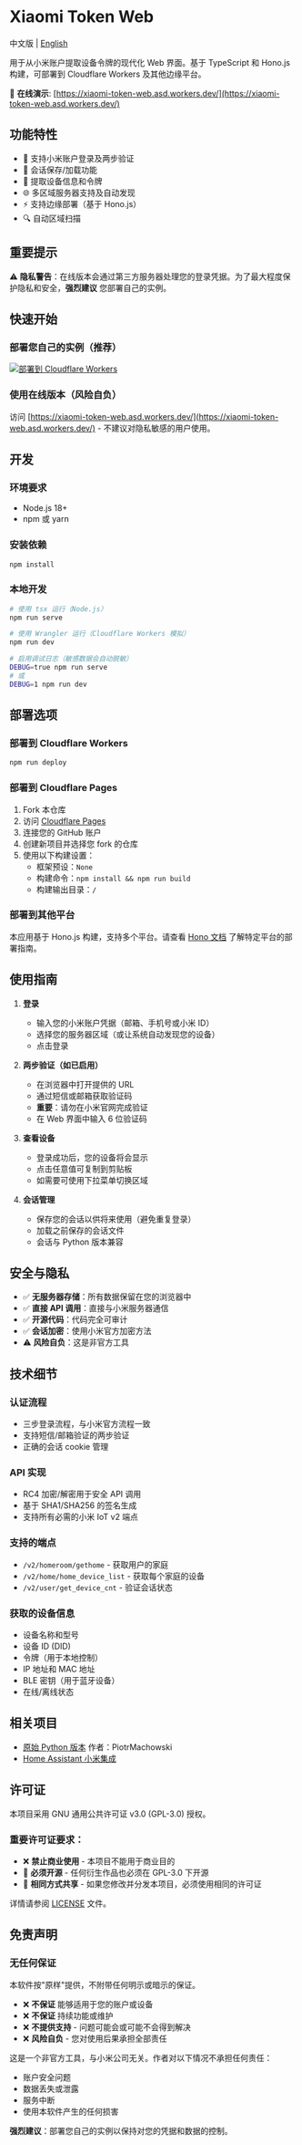 # Xiaomi Token Web

中文版 | [English](README.md)

用于从小米账户提取设备令牌的现代化 Web 界面。基于 TypeScript 和 Hono.js 构建，可部署到 Cloudflare Workers 及其他边缘平台。

🚀 **在线演示**: [https://xiaomi-token-web.asd.workers.dev/](https://xiaomi-token-web.asd.workers.dev/)

## 功能特性

- 🔐 支持小米账户登录及两步验证
- 💾 会话保存/加载功能
- 📱 提取设备信息和令牌
- 🌐 多区域服务器支持及自动发现
- ⚡ 支持边缘部署（基于 Hono.js）
- 🔍 自动区域扫描

## 重要提示

⚠️ **隐私警告**：在线版本会通过第三方服务器处理您的登录凭据。为了最大程度保护隐私和安全，**强烈建议** 您部署自己的实例。

## 快速开始

### 部署您自己的实例（推荐）

[![部署到 Cloudflare Workers](https://deploy.workers.cloudflare.com/button)](https://deploy.workers.cloudflare.com/?url=https://github.com/rankjie/xiaomi-tokens-web)

### 使用在线版本（风险自负）
访问 [https://xiaomi-token-web.asd.workers.dev/](https://xiaomi-token-web.asd.workers.dev/) - 不建议对隐私敏感的用户使用。

## 开发

### 环境要求
- Node.js 18+
- npm 或 yarn

### 安装依赖
```bash
npm install
```

### 本地开发
```bash
# 使用 tsx 运行（Node.js）
npm run serve

# 使用 Wrangler 运行（Cloudflare Workers 模拟）
npm run dev

# 启用调试日志（敏感数据会自动脱敏）
DEBUG=true npm run serve
# 或
DEBUG=1 npm run dev
```

## 部署选项

### 部署到 Cloudflare Workers
```bash
npm run deploy
```

### 部署到 Cloudflare Pages
1. Fork 本仓库
2. 访问 [Cloudflare Pages](https://pages.cloudflare.com/)
3. 连接您的 GitHub 账户
4. 创建新项目并选择您 fork 的仓库
5. 使用以下构建设置：
   - 框架预设：`None`
   - 构建命令：`npm install && npm run build`
   - 构建输出目录：`/`

### 部署到其他平台
本应用基于 Hono.js 构建，支持多个平台。请查看 [Hono 文档](https://hono.dev/) 了解特定平台的部署指南。

## 使用指南

1. **登录**
   - 输入您的小米账户凭据（邮箱、手机号或小米 ID）
   - 选择您的服务器区域（或让系统自动发现您的设备）
   - 点击登录

2. **两步验证（如已启用）**
   - 在浏览器中打开提供的 URL
   - 通过短信或邮箱获取验证码
   - **重要**：请勿在小米官网完成验证
   - 在 Web 界面中输入 6 位验证码

3. **查看设备**
   - 登录成功后，您的设备将会显示
   - 点击任意值可复制到剪贴板
   - 如需要可使用下拉菜单切换区域

4. **会话管理**
   - 保存您的会话以供将来使用（避免重复登录）
   - 加载之前保存的会话文件
   - 会话与 Python 版本兼容

## 安全与隐私

- ✅ **无服务器存储**：所有数据保留在您的浏览器中
- ✅ **直接 API 调用**：直接与小米服务器通信
- ✅ **开源代码**：代码完全可审计
- ✅ **会话加密**：使用小米官方加密方法
- ⚠️ **风险自负**：这是非官方工具

## 技术细节

### 认证流程
- 三步登录流程，与小米官方流程一致
- 支持短信/邮箱验证的两步验证
- 正确的会话 cookie 管理

### API 实现
- RC4 加密/解密用于安全 API 调用
- 基于 SHA1/SHA256 的签名生成
- 支持所有必需的小米 IoT v2 端点

### 支持的端点
- `/v2/homeroom/gethome` - 获取用户的家庭
- `/v2/home/home_device_list` - 获取每个家庭的设备
- `/v2/user/get_device_cnt` - 验证会话状态

### 获取的设备信息
- 设备名称和型号
- 设备 ID (DID)
- 令牌（用于本地控制）
- IP 地址和 MAC 地址
- BLE 密钥（用于蓝牙设备）
- 在线/离线状态

## 相关项目

- [原始 Python 版本](https://github.com/PiotrMachowski/Xiaomi-cloud-tokens-extractor) 作者：PiotrMachowski
- [Home Assistant 小米集成](https://github.com/al-one/hass-xiaomi-miot)

## 许可证

本项目采用 GNU 通用公共许可证 v3.0 (GPL-3.0) 授权。

### 重要许可证要求：
- ❌ **禁止商业使用** - 本项目不能用于商业目的
- 📖 **必须开源** - 任何衍生作品也必须在 GPL-3.0 下开源
- 🔗 **相同方式共享** - 如果您修改并分发本项目，必须使用相同的许可证

详情请参阅 [LICENSE](LICENSE) 文件。

## 免责声明

### 无任何保证

本软件按"原样"提供，不附带任何明示或暗示的保证。

- ❌ **不保证** 能够适用于您的账户或设备
- ❌ **不保证** 持续功能或维护
- ❌ **不提供支持** - 问题可能会或可能不会得到解决
- ❌ **风险自负** - 您对使用后果承担全部责任

这是一个非官方工具，与小米公司无关。作者对以下情况不承担任何责任：
- 账户安全问题
- 数据丢失或泄露
- 服务中断
- 使用本软件产生的任何损害

**强烈建议**：部署您自己的实例以保持对您的凭据和数据的控制。